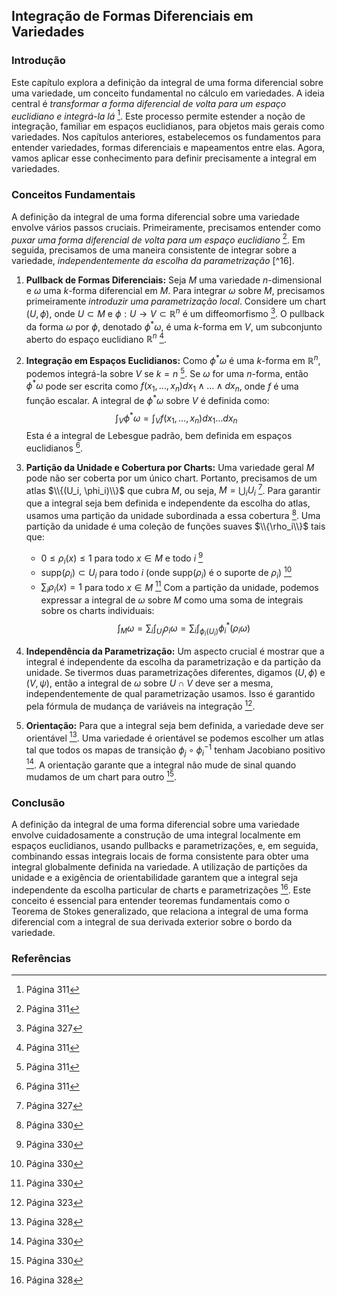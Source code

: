 ## Integração de Formas Diferenciais em Variedades

### Introdução
Este capítulo explora a definição da integral de uma forma diferencial sobre uma variedade, um conceito fundamental no cálculo em variedades. A ideia central é *transformar a forma diferencial de volta para um espaço euclidiano e integrá-la lá* [^1]. Este processo permite estender a noção de integração, familiar em espaços euclidianos, para objetos mais gerais como variedades. Nos capítulos anteriores, estabelecemos os fundamentos para entender variedades, formas diferenciais e mapeamentos entre elas. Agora, vamos aplicar esse conhecimento para definir precisamente a integral em variedades.

### Conceitos Fundamentais

A definição da integral de uma forma diferencial sobre uma variedade envolve vários passos cruciais. Primeiramente, precisamos entender como *puxar uma forma diferencial de volta para um espaço euclidiano* [^1]. Em seguida, precisamos de uma maneira consistente de integrar sobre a variedade, *independentemente da escolha da parametrização* [^16].

1.  **Pullback de Formas Diferenciais:** Seja $M$ uma variedade $n$-dimensional e $\omega$ uma $k$-forma diferencial em $M$. Para integrar $\omega$ sobre $M$, precisamos primeiramente *introduzir uma parametrização local*. Considere um chart $(U, \phi)$, onde $U \subset M$ e $\phi: U \to V \subset \mathbb{R}^n$ é um diffeomorfismo [^334]. O pullback da forma $\omega$ por $\phi$, denotado $\phi^* \omega$, é uma $k$-forma em $V$, um subconjunto aberto do espaço euclidiano $\mathbb{R}^n$ [^1].

2.  **Integração em Espaços Euclidianos:**  Como $\phi^* \omega$ é uma $k$-forma em $\mathbb{R}^n$, podemos integrá-la sobre $V$ se $k = n$ [^1]. Se $\omega$ for uma $n$-forma, então $\phi^* \omega$ pode ser escrita como $f(x_1, \dots, x_n) dx_1 \wedge \dots \wedge dx_n$, onde $f$ é uma função escalar. A integral de $\phi^* \omega$ sobre $V$ é definida como:
    $$ \int_V \phi^* \omega = \int_V f(x_1, \dots, x_n) dx_1 \dots dx_n $$
    Esta é a integral de Lebesgue padrão, bem definida em espaços euclidianos [^1].

3.  **Partição da Unidade e Cobertura por Charts:** Uma variedade geral $M$ pode não ser coberta por um único chart. Portanto, precisamos de um atlas $\\{(U_i, \phi_i)\\}$ que cubra $M$, ou seja, $M = \bigcup_i U_i$ [^334]. Para garantir que a integral seja bem definida e independente da escolha do atlas, usamos uma partição da unidade subordinada a essa cobertura [^331]. Uma partição da unidade é uma coleção de funções suaves $\\{\rho_i\\}$ tais que:
    *   $0 \leq \rho_i(x) \leq 1$ para todo $x \in M$ e todo $i$ [^331]
    *   $\text{supp}(\rho_i) \subset U_i$ para todo $i$ (onde $\text{supp}(\rho_i)$ é o suporte de $\rho_i$) [^331]
    *   $\sum_i \rho_i(x) = 1$ para todo $x \in M$ [^331]
    Com a partição da unidade, podemos expressar a integral de $\omega$ sobre $M$ como uma soma de integrais sobre os charts individuais:
    $$ \int_M \omega = \sum_i \int_{U_i} \rho_i \omega = \sum_i \int_{\phi_i(U_i)} \phi_i^* (\rho_i \omega) $$

4.  **Independência da Parametrização:** Um aspecto crucial é mostrar que a integral é independente da escolha da parametrização e da partição da unidade. Se tivermos duas parametrizações diferentes, digamos $(U, \phi)$ e $(V, \psi)$, então a integral de $\omega$ sobre $U \cap V$ deve ser a mesma, independentemente de qual parametrização usamos. Isso é garantido pela fórmula de mudança de variáveis na integração [^323].

5.  **Orientação:** Para que a integral seja bem definida, a variedade deve ser orientável [^328]. Uma variedade é orientável se podemos escolher um atlas tal que todos os mapas de transição $\phi_j \circ \phi_i^{-1}$ tenham Jacobiano positivo [^330]. A orientação garante que a integral não mude de sinal quando mudamos de um chart para outro [^330].

### Conclusão
A definição da integral de uma forma diferencial sobre uma variedade envolve cuidadosamente a construção de uma integral localmente em espaços euclidianos, usando pullbacks e parametrizações, e, em seguida, combinando essas integrais locais de forma consistente para obter uma integral globalmente definida na variedade. A utilização de partições da unidade e a exigência de orientabilidade garantem que a integral seja independente da escolha particular de charts e parametrizações [^328]. Este conceito é essencial para entender teoremas fundamentais como o Teorema de Stokes generalizado, que relaciona a integral de uma forma diferencial com a integral de sua derivada exterior sobre o bordo da variedade.

### Referências
[^1]: Página 311
[^334]: Página 327
[^331]: Página 330
[^323]: Página 323
[^328]: Página 328
[^330]: Página 330
<!-- END -->